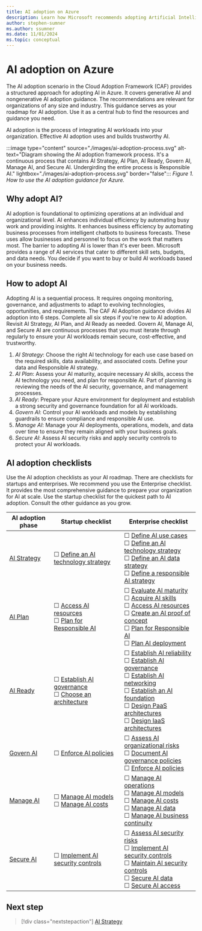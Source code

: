 ```yaml
---
title: AI adoption on Azure
description: Learn how Microsoft recommends adopting Artificial Intelligence (AI) in your organization with the Microsoft Cloud Adoption Framework.
author: stephen-sumner
ms.author: ssumner
ms.date: 11/01/2024
ms.topic: conceptual
---
```


# AI adoption on Azure

The AI adoption scenario in the Cloud Adoption Framework (CAF) provides a structured approach for adopting AI in Azure. It covers generative AI and nongenerative AI adoption guidance. The recommendations are relevant for organizations of any size and industry. This guidance serves as your roadmap for AI adoption. Use it as a central hub to find the resources and guidance you need.

AI adoption is the process of integrating AI workloads into your organization. Effective AI adoption uses and builds trustworthy AI.

:::image type="content" source="./images/ai-adoption-process.svg" alt-text="Diagram showing the AI adoption framework process. It's a continuous process that contains AI Strategy, AI Plan, AI Ready, Govern AI, Manage AI, and Secure AI. Undergirding the entire process is Responsible AI." lightbox="./images/ai-adoption-process.svg" border="false":::
*Figure 1. How to use the AI adoption guidance for Azure.*

## Why adopt AI?

AI adoption is foundational to optimizing operations at an individual and organizational level. AI enhances individual efficiency by automating busy work and providing insights. It enhances business efficiency by automating business processes from intelligent chatbots to business forecasts. These uses allow businesses and personnel to focus on the work that matters most. The barrier to adopting AI is lower than it's ever been. Microsoft provides a range of AI services that cater to different skill sets, budgets, and data needs. You decide if you want to buy or build AI workloads based on your business needs.

## How to adopt AI

Adopting AI is a sequential process. It requires ongoing monitoring, governance, and adjustments to adapt to evolving technologies, opportunities, and requirements. The CAF AI Adoption guidance divides AI adoption into 6 steps. Complete all six steps if you're new to AI adoption. Revisit AI Strategy, AI Plan, and AI Ready as needed. Govern AI, Manage AI, and Secure AI are continuous processes that you must iterate through regularly to ensure your AI workloads remain secure, cost-effective, and trustworthy.

1. *AI Strategy*: Choose the right AI technology for each use case based on the required skills, data availability, and associated costs. Define your data and Responsible AI strategy.
1. *AI Plan*: Assess your AI maturity, acquire necessary AI skills, access the AI technology you need, and plan for responsible AI. Part of planning is reviewing the needs of the AI security, governance, and management processes.
1. *AI Ready*: Prepare your Azure environment for deployment and establish a strong security and governance foundation for all AI workloads.
1. *Govern AI*: Control your AI workloads and models by establishing guardrails to ensure compliance and responsible AI use.
1. *Manage AI*: Manage your AI deployments, operations, models, and data over time to ensure they remain aligned with your business goals.
1. *Secure AI*: Assess AI security risks and apply security controls to protect your AI workloads.

## AI adoption checklists

 Use the AI adoption checklists as your AI roadmap. There are checklists for startups and enterprises. We recommend you use the Enterprise checklist. It provides the most comprehensive guidance to prepare your organization for AI at scale. Use the startup checklist for the quickest path to AI adoption. Consult the other guidance as you grow.

| AI adoption phase | Startup checklist | Enterprise checklist |
|---|---|---|
| [AI Strategy](./strategy.md) | &#9744; [Define an AI technology strategy](./strategy.md#define-an-ai-technology-strategy) | &#9744; [Define AI use cases](./strategy.md#define-ai-use-cases) <br> &#9744; [Define an AI technology strategy](./strategy.md#define-an-ai-technology-strategy) <br> &#9744; [Define an AI data strategy](./strategy.md#define-an-ai-data-strategy) <br> &#9744; [Define a responsible AI strategy](./strategy.md#define-a-responsible-ai-strategy) |
| [AI Plan](./plan.md) | &#9744; [Access AI resources](./plan.md#access-ai-resources) <br> &#9744; [Plan for Responsible AI](./plan.md#plan-for-responsible-ai) | &#9744; [Evaluate AI maturity](./plan.md#evaluate-ai-maturity) <br> &#9744; [Acquire AI skills](./plan.md#acquire-ai-skills) <br> &#9744; [Access AI resources](./plan.md#access-ai-resources) <br> &#9744; [Create an AI proof of concept](./plan.md#create-an-ai-proof-of-concept) <br> &#9744; [Plan for Responsible AI](./plan.md#plan-for-responsible-ai) <br> &#9744; [Plan AI deployment](./plan.md#plan-ai-deployment) |
| [AI Ready](./ready.md) | &#9744; [Establish AI governance](./ready.md#prepare-ai-governance) <br> &#9744; [Choose an architecture](./platform/implementation-options.md) | &#9744; [Establish AI reliability](./ready.md#establish-ai-reliability) <br> &#9744; [Establish AI governance](./ready.md#establish-ai-governance) <br> &#9744; [Establish AI networking](./ready.md#establish-ai-networking) <br> &#9744; [Establish an AI foundation](./ready.md#use-azure-landing-zone) <br> &#9744; [Design PaaS architectures](./platform/implementation-options.md) <br> &#9744; [Design IaaS architectures](./platform/implementation-options.md) |
| [Govern AI](./govern.md) | &#9744; [Enforce AI policies](./govern.md#enforce-ai-policies) | &#9744; [Assess AI organizational risks](./govern.md#assess-ai-organizational-risks) <br> &#9744; [Document AI governance policies](./govern.md#document-ai-governance-policies) <br> &#9744; [Enforce AI policies](./govern.md#enforce-ai-policies) |
| [Manage AI](./manage.md) | &#9744; [Manage AI models](./manage.md#manage-ai-models) <br> &#9744; [Manage AI costs](./manage.md#manage-ai-costs) | &#9744; [Manage AI operations](./manage.md#manage-ai-operations) <br> &#9744; [Manage AI models](./manage.md#manage-ai-models) <br> &#9744; [Manage AI costs](./manage.md#manage-ai-costs) <br> &#9744; [Manage AI data](./manage.md#manage-ai-data) <br> &#9744; [Manage AI business continuity](./manage.md#manage-ai-business-continuity) |
| [Secure AI](./secure.md) | &#9744; [Implement AI security controls](./secure.md#secure-ai-resources) | &#9744; [Assess AI security risks](./secure.md#assess-ai-security-risks) <br> &#9744; [Implement AI security controls](./secure.md#secure-ai-resources) <br> &#9744; [Maintain AI security controls](./secure.md#secure-the-ai-models) <br> &#9744; [Secure AI data](./secure.md#secure-ai-data) <br> &#9744; [Secure AI access](./secure.md#secure-ai-access) |

## Next step

> [!div class="nextstepaction"]
> [AI Strategy](strategy.md)
